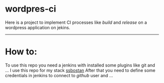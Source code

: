 # wordpres-ci

Here is a project to implement CI processes like *build* and *release* on a wordpress application on jekins.

---

# How to:
To use this repo you need a jenkins with installed some plugins like git and ...
I use this repo for my stack [ssbostan](https://github.com/ssbostan/jenkins-stack-docker.git)
After that you need to define some credentials in jenkins to connect to *github* user and ...
